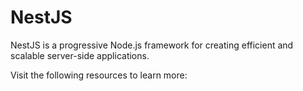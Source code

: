 # NestJS

NestJS is a progressive Node.js framework for creating efficient and scalable server-side applications.

Visit the following resources to learn more: